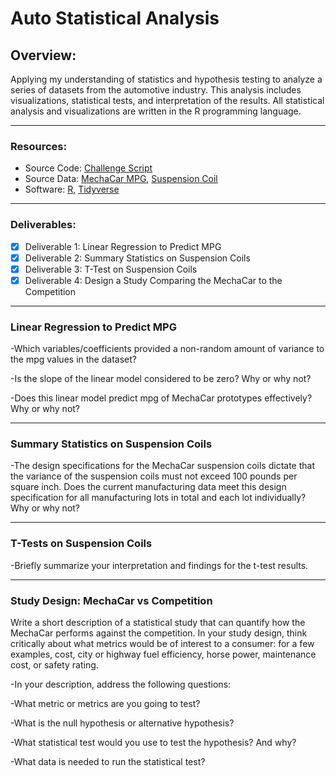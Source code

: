 # Auto Statistical Analysis

## Overview:
Applying my understanding of statistics and hypothesis testing to analyze a series of datasets from the automotive industry. This analysis includes visualizations, statistical tests, and interpretation of the results. All statistical analysis and visualizations are written in the R programming language.

---
### Resources:
* Source Code: [Challenge Script](MechaCarChallenge.RScript)
* Source Data: [MechaCar MPG](https://github.com/caseygomez/MechaCar_Statistical_Analysis/blob/main/MechaCar_mpg.csv), [Suspension Coil](https://github.com/caseygomez/MechaCar_Statistical_Analysis/blob/main/Suspension_Coil.csv)
* Software: [R](https://www.r-project.org/), [Tidyverse](https://www.tidyverse.org/)

---
### Deliverables:
- [x] Deliverable 1: Linear Regression to Predict MPG
- [x] Deliverable 2: Summary Statistics on Suspension Coils
- [x] Deliverable 3: T-Test on Suspension Coils
- [x] Deliverable 4: Design a Study Comparing the MechaCar to the Competition 

---
### Linear Regression to Predict MPG
-Which variables/coefficients provided a non-random amount of variance to the mpg values in the dataset?

-Is the slope of the linear model considered to be zero? Why or why not?

-Does this linear model predict mpg of MechaCar prototypes effectively? Why or why not?

---
### Summary Statistics on Suspension Coils
-The design specifications for the MechaCar suspension coils dictate that the variance of the suspension coils must not exceed 100 pounds per square inch. Does the current manufacturing data meet this design specification for all manufacturing lots in total and each lot individually? Why or why not?

---
### T-Tests on Suspension Coils
-Briefly summarize your interpretation and findings for the t-test results.

---
### Study Design: MechaCar vs Competition
Write a short description of a statistical study that can quantify how the MechaCar performs against the competition. In your study design, think critically about what metrics would be of interest to a consumer: for a few examples, cost, city or highway fuel efficiency, horse power, maintenance cost, or safety rating.

-In your description, address the following questions:

-What metric or metrics are you going to test?

-What is the null hypothesis or alternative hypothesis?

-What statistical test would you use to test the hypothesis? And why?

-What data is needed to run the statistical test?
